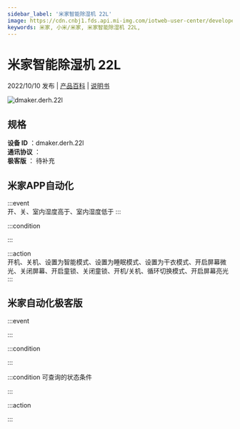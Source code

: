 ```yaml
---
sidebar_label: '米家智能除湿机 22L'
image: https://cdn.cnbj1.fds.api.mi-img.com/iotweb-user-center/developer_1679047956288PGMEeC66.png?GalaxyAccessKeyId=AKVGLQWBOVIRQ3XLEW&Expires=9223372036854775807&Signature=NEKy1jAVkUWdgF7Ml+lJ6OkVZ5g=
keywords: 米家, 小米/米家, 米家智能除湿机 22L, 
---
```

# 米家智能除湿机 22L

2022/10/10 发布 | [产品百科](https://home.mi.com/webapp/content/baike/product/index.html?model=dmaker.derh.22l/) | [说明书](https://home.mi.com/views/introduction.html?model=dmaker.derh.22l&region=cn)

![dmaker.derh.22l](https://cdn.cnbj1.fds.api.mi-img.com/iotweb-user-center/developer_1679047956288PGMEeC66.png?GalaxyAccessKeyId=AKVGLQWBOVIRQ3XLEW&Expires=9223372036854775807&Signature=NEKy1jAVkUWdgF7Ml+lJ6OkVZ5g=)

## 规格  
> 
**设备 ID** ：dmaker.derh.22l  
**通讯协议** ：  
**极客版**  ： 待补充 


## 米家APP自动化  

:::event  
开、关、室内湿度高于、室内湿度低于
:::

:::condition  

:::

:::action   
开机、关机、设置为智能模式、设置为睡眠模式、设置为干衣模式、开启屏幕微光、关闭屏幕、开启童锁、关闭童锁、开机/关机、循环切换模式、开启屏幕亮光
:::

## 米家自动化极客版  

:::event  

:::

:::condition  

:::

:::condition 可查询的状态条件  

:::

:::action  

:::

        
